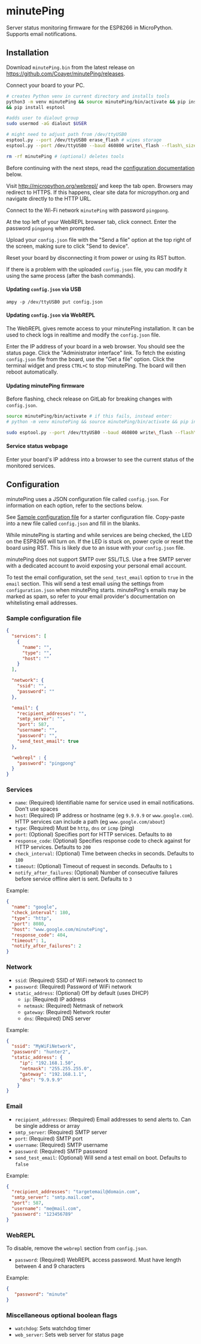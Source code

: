 # minutePing

Server status monitoring firmware for the ESP8266 in MicroPython. Supports email notifications.

## Installation

Download `minutePing.bin` from the latest release on https://github.com/Coayer/minutePing/releases.

Connect your board to your PC.

```bash
# creates Python venv in current directory and installs tools
python3 -m venv minutePing && source minutePing/bin/activate && pip install --upgrade pip
&& pip install esptool

#adds user to dialout group
sudo usermod -aG dialout $USER

# might need to adjust path from /dev/ttyUSB0
esptool.py --port /dev/ttyUSB0 erase_flash # wipes storage
esptool.py --port /dev/ttyUSB0 --baud 460800 write\_flash --flash\_size=detect 0 minutePing.bin # installs firmware

rm -rf minutePing # (optional) deletes tools
```

Before continuing with the next steps, read the [configuration documentation](#configuration) below.

Visit http://micropython.org/webrepl/ and keep the tab open. Browsers may redirect to HTTPS. If this happens, clear site data for micropython.org and navigate directly to the HTTP URL.

Connect to the Wi-Fi network `minutePing` with password `pingpong`.

At the top left of your WebREPL browser tab, click connect. Enter the password `pingpong` when prompted.

Upload your `config.json` file with the "Send a file" option at the top right of the screen, making sure to click "Send to device".

Reset your board by disconnecting it from power or using its RST button.

If there is a problem with the uploaded `config.json` file, you can modify it using the same process (after the bash commands).

#### Updating `config.json` via USB

`ampy -p /dev/ttyUSB0 put config.json`

#### Updating `config.json` via WebREPL

The WebREPL gives remote access to your minutePing installation. It can be used to check logs in realtime and modify the `config.json` file.

Enter the IP address of your board in a web browser. You should see the status page. Click the "Administrator interface" link. To fetch the existing `config.json` file from the board, use the "Get a file" option.
Click the terminal widget and press `CTRL+C` to stop minutePing. The board will then reboot automatically.

#### Updating minutePing firmware

Before flashing, check release on GitLab for breaking changes with `config.json`.

```bash
source minutePing/bin/activate # if this fails, instead enter:
# python -m venv minutePing && source minutePing/bin/activate && pip install esptool

sudo esptool.py --port /dev/ttyUSB0 --baud 460800 write\_flash --flash\_size=detect 0 minutePing.bin
```

#### Service status webpage

Enter your board's IP address into a browser to see the current status of the monitored services.

## Configuration

minutePing uses a JSON configuration file called `config.json`. For information on each option, refer to the sections below.

See [Sample configuration file](#sample-configuration-file) for a starter configuration file. Copy-paste into a new file called `config.json` and fill in the blanks. 

While minutePing is starting and while services are being checked, the LED on the ESP8266 will turn on. If the LED is stuck on, power cycle or reset the board using RST. This is likely due to an issue with your `config.json` file.

minutePing does not support SMTP over SSL/TLS. Use a free SMTP server with a dedicated account to avoid exposing your personal email account.

To test the email configuration, set the `send_test_email` option to `true` in the `email` section. This will send a test email using the settings from `configuration.json` when minutePing starts. minutePing's emails may be marked as spam, so refer to your email provider's documentation on whitelisting email addresses. 

### Sample configuration file

```json
{
  "services": [
    {
      "name": "",
      "type": "",
      "host": ""
    }
  ],

  "network": {
    "ssid": "",
    "password": ""
  },

  "email": {
    "recipient_addresses": "",
    "smtp_server": "",
    "port": 587,
    "username": "",
    "password": "",
    "send_test_email": true
  },

  "webrepl" : {
    "password": "pingpong"
  }
}
```

### Services

 - `name`: (Required) Identifiable name for service used in email notifications. Don't use spaces
 - `host`: (Required) IP address or hostname (eg `9.9.9.9` or `www.google.com`). HTTP services can include a path (eg `www.google.com/about`)
 - `type`: (Required) Must be `http`, `dns` or `icmp` (ping)
 - `port`: (Optional) Specifies port for HTTP services. Defaults to `80`
 - `response_code`: (Optional) Specifies response code to check against for HTTP services. Defaults to `200`
 - `check_interval`: (Optional) Time between checks in seconds. Defaults to `180`
 - `timeout`: (Optional) Timeout of request in seconds. Defaults to `1`
 - `notify_after_failures`: (Optional) Number of consecutive failures before service offline alert is sent. Defaults to `3`

Example:

```json
{
  "name": "google",
  "check_interval": 180,
  "type": "http",
  "port": 8080,
  "host": "www.google.com/minutePing",
  "response_code": 404, 
  "timeout": 1,
  "notify_after_failures": 2
}
```

### Network

 - `ssid`: (Required) SSID of WiFi network to connect to
 - `password`: (Required) Password of WiFi network
 - `static_address`: (Optional) Off by default (uses DHCP)
    - `ip`: (Required) IP address
    - `netmask`: (Required) Netmask of network
    - `gateway`: (Required) Network router
    - `dns`: (Required) DNS server

Example:

```json
{
  "ssid": "MyWiFiNetwork",
  "password": "hunter2", 
  "static_address": {
     "ip": "192.168.1.50", 
     "netmask": "255.255.255.0", 
     "gateway": "192.168.1.1", 
     "dns": "9.9.9.9"
    }
}
```

### Email

 - `recipient_addresses`: (Required) Email addresses to send alerts to. Can be single address or array
 - `smtp_server`: (Required) SMTP server
 - `port`: (Required) SMTP port
 - `username`: (Required) SMTP username
 - `password`: (Required) SMTP password
 - `send_test_email`: (Optional) Will send a test email on boot. Defaults to `false`

Example:

```json
{
  "recipient_addresses": "targetemail@domain.com",
  "smtp_server": "smtp.mail.com",
  "port": 587,
  "username": "me@mail.com",
  "password": "123456789"
}
```

### WebREPL

To disable, remove the `webrepl` section from `config.json`.

 - `password`: (Required) WebREPL access password. Must have length between 4 and 9 characters

Example:

```json
{
   "password": "minute"
}
```

### Miscellaneous optional boolean flags

 - `watchdog`: Sets watchdog timer
 - `web_server`: Sets web server for status page
